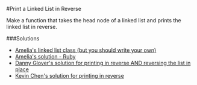 #Print a Linked List in Reverse

Make a function that takes the head node of a linked list and prints the linked list in reverse.

###Solutions
- [Amelia's linked list class (but you should write your own)](https://github.com/adowns01/Intro-to-Whiteboarding-DBC/blob/master/solutions/linked_list_class_amelia.rb)
- [Amelia's solution - Ruby](https://github.com/adowns01/Intro-to-Whiteboarding-DBC/blob/master/solutions/print_ll_in_reverse_amelia.rb)
- [Danny Glover's solution for printing in reverse AND reversing the list in place](https://github.com/adowns01/Intro-to-Whiteboarding-DBC/blob/master/solutions/linked_list_dannyg.rb)
- [Kevin Chen's solution for printing in reverse](https://github.com/adowns01/Intro-to-Whiteboarding-DBC/blob/master/solutions/ll_reverse-kkc.rb)
